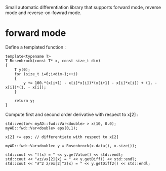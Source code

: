 Small automatic differentiation library that supports forward mode, reverse mode and reverse-on-fowrad mode.

# forward mode

Define a templated function :

```
template<typename T>
T Rosenbrock(const T* x, const size_t dim)
{	
	T y(0);
	for (size_t i=0;i<dim-1;++i)
	{
		y += 100.*(x[i+1] - x[i]*x[i])*(x[i+1] - x[i]*x[i]) + (1. - x[i])*(1. - x[i]);
	}
	
	return y;
}
```

Compute first and second order derivative with respect to x[2] : 
```
std::vector< myAD::fwd::Var<double> > x(10, 0.0);
myAD::fwd::Var<double> eps(0,1);
	
x[2] += eps; // differentiate with respect to x[2]
	 
myAD::fwd::Var<double> y = Rosenbrock(x.data(), x.size());
	
std::cout << "f(x) = " << y.getValue() << std::endl;
std::cout << "∂z/∂x[2](x) = " << y.getDiff() << std::endl;
std::cout << "∂^2 z/∂x[2]^2(x) = " << y.getDiff2() << std::endl;
```
